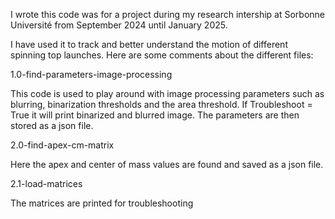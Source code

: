 I wrote this code was for a project during my research intership at Sorbonne Université from September 2024 until January 2025.

I have used it to track and better understand the motion of different spinning top launches. Here are some comments about the different files: 

1.0-find-parameters-image-processing

This code is used to play around with image processing parameters such as blurring, binarization thresholds and the area threshold. If Troubleshoot = True it will print binarized and blurred image. The parameters are then stored as a json file. 

2.0-find-apex-cm-matrix

Here the apex and center of mass values are found and saved as a json file. 

2.1-load-matrices

The matrices are printed for troubleshooting



